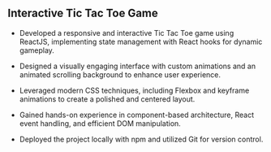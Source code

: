 ## Interactive Tic Tac Toe Game
- Developed a responsive and interactive Tic Tac Toe game using ReactJS, implementing state management with React hooks for dynamic gameplay.

- Designed a visually engaging interface with custom animations and an animated scrolling background to enhance user experience.

- Leveraged modern CSS techniques, including Flexbox and keyframe animations to create a polished and centered layout.

- Gained hands-on experience in component-based architecture, React event handling, and efficient DOM manipulation.

- Deployed the project locally with npm and utilized Git for version control.

